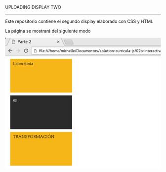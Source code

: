 UPLOADING DISPLAY TWO
_____________________


Este repositorio contiene el segundo display elaborado con CSS y HTML



La página se mostrará del siguiente modo

![recursos](assets/img/DisplayTwo.png)
